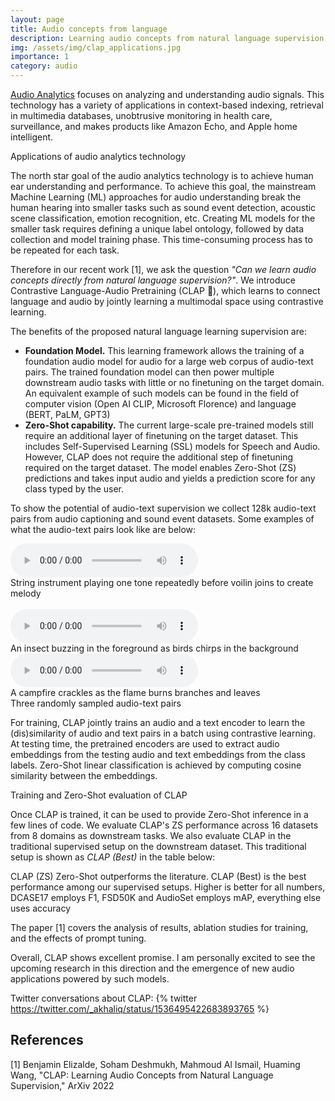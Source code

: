 ```yaml
---
layout: page
title: Audio concepts from language
description: Learning audio concepts from natural language supervision
img: /assets/img/clap_applications.jpg
importance: 1
category: audio
---
```

[Audio Analytics](https://www.microsoft.com/en-us/research/project/audio-analytics/) focuses on analyzing and understanding audio signals. This technology has a variety of applications in context-based indexing, retrieval in multimedia databases, unobtrusive monitoring in health care, surveillance, and makes products like Amazon Echo, and Apple home intelligent.

<div class="row">
    <div class="col-sm mt-3 mt-md-0">
        <img class="img-fluid rounded z-depth-1" src="{{ '/assets/img/clap_applications.jpg' | relative_url }}" alt="" title="example image"/>
    </div>
</div>
<div class="caption">
    Applications of audio analytics technology
</div>

The north star goal of the audio analytics technology is to achieve human ear understanding and performance. To achieve this goal, the mainstream Machine Learning (ML) approaches for audio understanding break the human hearing into smaller tasks such as sound event detection, acoustic scene classification, emotion recognition, etc. Creating ML models for the smaller task requires defining a unique label ontology, followed by data collection and model training phase. This time-consuming process has to be repeated for each task. 

Therefore in our recent work [1], we ask the question *"Can we learn audio concepts directly from natural language supervision?"*. We introduce Contrastive Language-Audio Pretraining (CLAP :clap:), which learns to connect language and audio by jointly learning a multimodal space using contrastive learning. 

The benefits of the proposed natural language learning supervision are:
- **Foundation Model.** This learning framework allows the training of a foundation audio model for audio for a large web corpus of audio-text pairs. The trained foundation model can then power multiple downstream audio tasks with little or no finetuning on the target domain. An equivalent example of such models can be found in the field of computer vision (Open AI CLIP, Microsoft Florence) and language (BERT, PaLM, GPT3) 
- **Zero-Shot capability.** The current large-scale pre-trained models still require an additional layer of finetuning on the target dataset. This includes Self-Supervised Learning (SSL) models for Speech and Audio. However, CLAP does not require the additional step of finetuning required on the target dataset. The model enables Zero-Shot (ZS) predictions and takes input audio and yields a prediction score for any class typed by the user.

To show the potential of audio-text supervision we collect 128k audio-text pairs from audio captioning and sound event datasets. Some examples of what the audio-text pairs look like are below:
<div class="row">
    <audio controls>
      <source src="/assets/audio/Media1.mp3" type="audio/mp3">
        Your browser does not support the audio element.
    </audio>
    <div class="caption">
    String instrument playing one tone repeatedly before voilin joins to create melody
    </div> <br>
    <audio controls>
      <source src="/assets/audio/Media2.mp3" type="audio/mp3">
    Your browser does not support the audio element.
    </audio>
    <div class="caption">
    An insect buzzing in the foreground as birds chirps in the background
    </div>
    <audio controls>
      <source src="/assets/audio/Media3.mp3" type="audio/mp3">
    Your browser does not support the audio element.
    </audio>
    <div class="caption">
    A campfire crackles as the flame burns branches and leaves
    </div>
</div>
<div class="caption">
    Three randomly sampled audio-text pairs
</div>

For training, CLAP jointly trains an audio and a text encoder to learn the (dis)similarity of audio and text pairs in a batch using contrastive learning. At testing time, the pretrained encoders are used to extract audio embeddings from the testing audio and text embeddings from the class labels. Zero-Shot linear classification is achieved by computing cosine similarity between the embeddings. 

<div class="row">
    <div class="col-sm mt-3 mt-md-0">
        <img class="img-fluid rounded z-depth-1" src="{{ '/assets/img/clap.jpg' | relative_url }}" alt="" title="example image"/>
    </div>
</div>
<div class="caption">
    Training and Zero-Shot evaluation of CLAP
</div>

Once CLAP is trained, it can be used to provide Zero-Shot inference in a few lines of code. We evaluate CLAP's ZS performance across 16 datasets from 8 domains as downstream tasks. We also evaluate CLAP in the traditional supervised setup on the downstream dataset. This traditional setup is shown as *CLAP (Best)* in the table below:
<div class="row">
    <div class="col-sm mt-3 mt-md-0">
        <img class="img-fluid rounded z-depth-1" src="{{ '/assets/img/clap_zs.jpg' | relative_url }}" alt="" title="example image"/>
    </div>
</div>
<div class="caption">
    CLAP (ZS) Zero-Shot outperforms the literature. CLAP (Best) is the best performance among our supervised setups.
Higher is better for all numbers, DCASE17 employs F1, FSD50K and AudioSet employs mAP, everything else uses accuracy
</div>

The paper [1] covers the analysis of results, ablation studies for training, and the effects of prompt tuning.

Overall, CLAP shows excellent promise. I am personally excited to see the upcoming research in this direction and the emergence of new audio applications powered by such models.

Twitter conversations about CLAP:
{% twitter https://twitter.com/_akhaliq/status/1536495422683893765 %}

## References
[1] Benjamin Elizalde, Soham Deshmukh, Mahmoud Al Ismail, Huaming Wang, "CLAP: Learning Audio Concepts from Natural Language Supervision," ArXiv 2022

